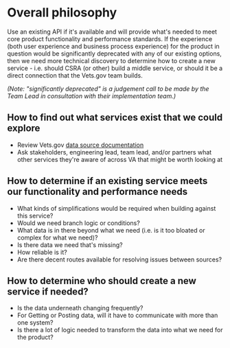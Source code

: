 # Overall philosophy

Use an existing API if it's available and will provide what's needed to meet core product functionality and performance standards. If the experience \(both user experience and business process experience\) for the product in question would be significantly deprecated with any of our existing options, then we need more technical discovery to determine how to create a new service - i.e. should CSRA \(or other\) build a middle service, or should it be a direct connection that the Vets.gov team builds.

_\(Note: "significantly deprecated" is a judgement call to be made by the Team Lead in consultation with their implementation team.\)_

## How to find out what services exist that we could explore

* Review Vets.gov [data source documentation](https://github.com/billfienberg/va.gov-team/tree/5839d463da035612a60148d7f90403dd12c8107e/README.md)
* Ask stakeholders, engineering lead, team lead, and/or partners what other services they're aware of across VA that might be worth looking at

## How to determine if an existing service meets our functionality and performance needs

* What kinds of simplifications would be required when building against this service?
* Would we need branch logic or conditions?
* What data is in there beyond what we need \(i.e. is it too bloated or complex for what we need\)?
* Is there data we need that's missing?
* How reliable is it?
* Are there decent routes available for resolving issues between sources?

## How to determine who should create a new service if needed?

* Is the data underneath changing frequently?
* For Getting or Posting data, will it have to communicate with more than one system?
* Is there a lot of logic needed to transform the data into what we need for the product?

